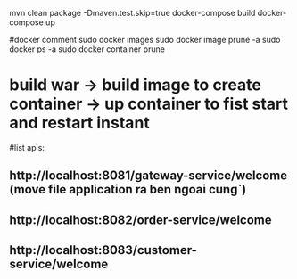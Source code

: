 mvn clean package -Dmaven.test.skip=true
docker-compose build
docker-compose up

#docker comment
sudo docker images
sudo docker image prune -a
sudo docker ps -a
sudo docker container prune

# build war -> build image to create container -> up container to fist start and restart instant

#list apis: 
## http://localhost:8081/gateway-service/welcome (move file application ra ben ngoai cung`)
## http://localhost:8082/order-service/welcome
## http://localhost:8083/customer-service/welcome 
